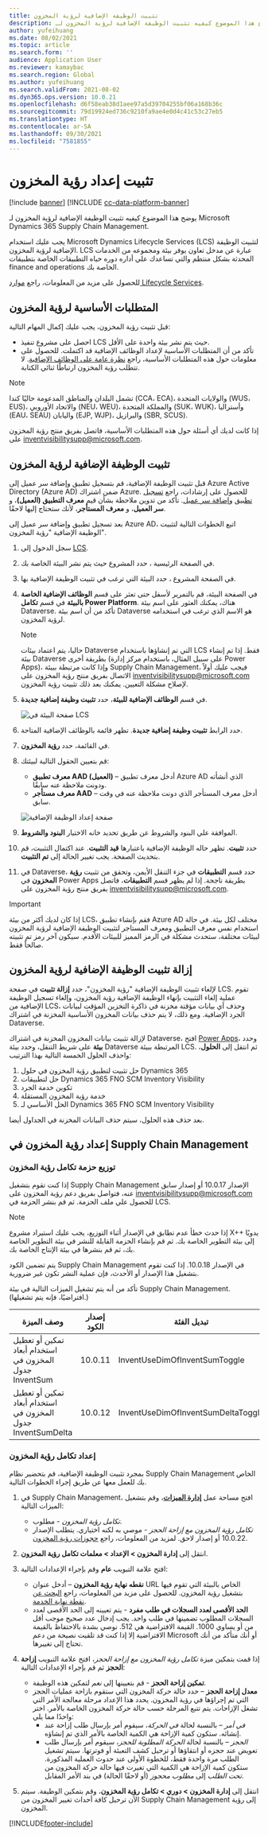 ```yaml
---
title: تثبيت الوظيفة الإضافية لرؤية المخزون
description: يوضح هذا الموضوع كيفيه تثبيت الوظيفة الإضافية لرؤية المخزون لـ Microsoft Dynamics 365 Supply Chain Management.
author: yufeihuang
ms.date: 08/02/2021
ms.topic: article
ms.search.form: ''
audience: Application User
ms.reviewer: kamaybac
ms.search.region: Global
ms.author: yufeihuang
ms.search.validFrom: 2021-08-02
ms.dyn365.ops.version: 10.0.21
ms.openlocfilehash: d6f58eab38d1aee97a5d39704255bf06a168b36c
ms.sourcegitcommit: 79d19924ed736c9210fa9ae4e0d4c41c53c27eb5
ms.translationtype: HT
ms.contentlocale: ar-SA
ms.lasthandoff: 09/30/2021
ms.locfileid: "7581855"
---
```

# <a name="install-and-set-up-inventory-visibility"></a>تثبيت إعداد رؤية المخزون

[!include [banner](../includes/banner.md)]
[!INCLUDE [cc-data-platform-banner](../../includes/cc-data-platform-banner.md)]

يوضح هذا الموضوع كيفيه تثبيت الوظيفة الإضافية لرؤية المخزون لـ Microsoft Dynamics 365 Supply Chain Management.

يجب عليك استخدام Microsoft Dynamics Lifecycle Services (LCS) لتثبيت الوظيفة الإضافية لرؤية المخزون. LCS عبارة عن مدخل تعاون يوفر بيئة ومجموعه من الخدمات المحدثة بشكل منتظم والتي تساعدك علي أداره دوره حياه التطبيقات الخاصة بتطبيقات finance and operations الخاصة بك.

للحصول على مزيد من المعلومات، راجع [موارد Lifecycle Services](../../fin-ops-core/dev-itpro/lifecycle-services/lcs.md).

## <a name="inventory-visibility-prerequisites"></a>المتطلبات الأساسية لرؤية المخزون

قبل تثبيت رؤية المخزون، يجب عليك إكمال المهام التالية:

- احصل على مشروع تنفيذ LCS حيث يتم نشر بيئة واحدة على الأقل.
- تأكد من أن المتطلبات الأساسية لإعداد الوظائف الإضافية قد اكتملت. للحصول على معلومات حول هذه المتطلبات الأساسية، راجع [نظرة عامة على الوظائف الإضافية](../../fin-ops-core/dev-itpro/power-platform/add-ins-overview.md). لا تتطلب رؤية المخزون ارتباطًا ثنائي الكتابة.

> [!NOTE]
> تشمل البلدان والمناطق المدعومة حاليًا كندا (CCA، ECA)، والولايات المتحدة (WUS، EUS)، والاتحاد الأوروبي (NEU، WEU)، والمملكة المتحدة (SUK، WUK)، وأستراليا (EAU، SEAU) واليابان (EJP, WJP)، والبرازيل (SBR, SCUS).

إذا كانت لديك أي أسئلة حول هذه المتطلبات الأساسية، فاتصل بفريق منتج رؤية المخزون على [inventvisibilitysupp@microsoft.com](mailto:inventvisibilitysupp@microsoft.com).

## <a name="install-the-inventory-visibility-add-in"></a><a name="install-add-in"></a>تثبيت الوظيفة الإضافية لرؤية المخزون

قبل تثبيت الوظيفة الإضافية، قم بتسجيل تطبيق وإضافة سر عميل إلى Azure Active Directory (Azure AD) ضمن اشتراك Azure. للحصول على إرشادات، راجع [تسجيل تطبيق](/azure/active-directory/develop/quickstart-register-app) و[إضافة سر عميل](/azure/active-directory/develop/quickstart-register-app#add-a-certificate). تأكد من تدوين ملاحظة بشأن قيم **معرف التطبيق (العميل)**، و **سر العميل**، و **معرف المستأجر**، لأنك ستحتاج إليها لاحقًا.

بعد تسجيل تطبيق وإضافة سر عميل إلى Azure AD، اتبع الخطوات التالية لتثبيت الوظيفة الإضافية "رؤية المخزون".

1. سجل الدخول إلى [LCS](https://lcs.dynamics.com/Logon/Index).
1. في الصفحة الرئيسية ، حدد المشروع حيث يتم نشر البيئة الخاصة بك.
1. في الصفحة المشروع ، حدد البيئة التي ترغب في تثبيت الوظيفة الإضافية بها.
1. في الصفحة البيئة، قم بالتمرير لأسفل حتى تعثر على قسم **الوظائف الإضافية الخاصة بالبيئة** في قسم **تكامل Power Platform**. هناك، يمكنك العثور على اسم بيئة Dataverse. تأكد من أن اسم بيئة Dataverse هو الاسم الذي ترغب في استخدامه لرؤية المخزون.

    > [!NOTE]
    > حاليا، يتم اعتماد بيئات Dataverse التي تم إنشاؤها باستخدام LCS فقط. إذا تم إنشاء بيئة Dataverse بطريقة أخرى (على سبيل المثال، باستخدام مركز إدارة Power Apps)، وإذا كانت مرتبطة ببيئة Supply Chain Management، فيجب عليك أولاً الاتصال بفريق منتج رؤية المخزون على [inventvisibilitysupp@microsoft.com](mailto:inventvisibilitysupp@microsoft.com) لإصلاح مشكلة التعيين. يمكنك بعد ذلك تثبيت رؤية المخزون.

1. في قسم **الوظائف الإضافية للبيئة**، حدد **تثبيت وظيفة إضافية جديدة**.

    ![صفحة البيئة في LCS](media/inventory-visibility-environment.png "صفحة البيئة في LCS")

1. حدد الرابط **تثبيت وظيفة إضافية جديدة**. تظهر قائمة بالوظائف الإضافية المتاحة.
1. في القائمة، حدد **رؤية المخزون**.
1. قم بتعيين الحقول التالية لبيئتك:

    - **معرف تطبيق AAD (العميل)** – أدخل معرف تطبيق Azure AD الذي أنشأته ودونت ملاحظة عنه سابقًا.
    - **معرف مستأجر AAD** – أدخل معرف المستأجر الذي دونت ملاحظة عنه في وقت سابق.

    ![صفحة إعداد الوظيفة الإضافية](media/inventory-visibility-setup.png "صفحة إعداد الوظيفة الإضافية")

1. الموافقة علي البنود والشروط عن طريق تحديد خانه الاختيار **البنود والشروط**.
1. حدد **تثبيت**. تظهر حاله الوظيفة الإضافية باعتبارها **قيد التثبيت**. عند اكتمال التثبيت، قم بتحديث الصفحة. يجب تغيير الحالة إلى **تم التثبيت**.
1. في Dataverse، حدد قسم **التطبيقات** في جزء التنقل الأيمن، وتحقق من تثبيت **رؤية المخزون** في Power Apps بطريقة ناجحة. إذا لم يظهر قسم **التطبيقات**، فاتصل بفريق منتج رؤية المخزون على [inventvisibilitysupp@microsoft.com](mailto:inventvisibilitysupp@microsoft.com).

> [!IMPORTANT]
> إذا كان لديك أكثر من بيئة LCS، فقم بإنشاء تطبيق Azure AD مختلف لكل بيئة. في حالة استخدام نفس معرف التطبيق ومعرف المستاجر لتثبيت الوظيفة الإضافية لرؤية المخزون لبيئات مختلفة، ستحدث مشكلة في الرمز المميز للبيئات الأقدم. سيكون آخر رمز تم تثبيته صالحاً فقط.

## <a name="uninstall-the-inventory-visibility-add-in"></a><a name="uninstall-add-in"></a>إزالة تثبيت الوظيفة الإضافية لرؤية المخزون

لإلغاء تثبيت الوظيفة الإضافية "رؤية المخزون"، حدد **إزالة تثبيت** في صفحة LCS. تقوم عملية إلغاء التثبيت بإنهاء الوظيفة الإضافية رؤية المخزون، وإلغاء تسجيل الوظيفة الإضافية من LCS، وحذف أي بيانات مؤقتة مخزنة في ذاكرة التخزين المؤقت لبيانات الجرد الإضافية. ومع ذلك، لا يتم حذف بيانات المخزون الأساسية المخزنة في اشتراك Dataverse.

لإزالة تثبيت بيانات المخزون المخزنة في اشتراك Dataverse، افتح [Power Apps](https://make.powerapps.com)، وحدد **بيئة**  على شريط التنقل، وحدد بيئة Dataverse المرتبطة ببيئة LCS. ثم انتقل إلى **الحلول**، واحذف الحلول الخمسة التالية بهذا الترتيب:

1. حل تثبيت لتطبيق رؤية المخزون في حلول Dynamics 365
1. حل لتطبيقات Dynamics 365 FNO SCM Inventory Visibility
1. تكوين خدمة الجرد
1. خدمة رؤية المخزون المستقلة
1. الحل الأساسي لـ Dynamics 365 FNO SCM Inventory Visibility

بعد حذف هذه الحلول، سيتم حذف البيانات المخزنة في الجداول أيضا.

## <a name="set-up-inventory-visibility-in-supply-chain-management"></a><a name="setup-dynamics-scm"></a>إعداد رؤية المخزون في Supply Chain Management

### <a name="deploy-the-inventory-visibility-integration-package"></a><a name="deploy-inventory-visibility-package"></a>توزيع حزمة تكامل رؤية المخزون

إذا كنت تقوم بتشغيل Supply Chain Management الإصدار 10.0.17 أو إصدار سابق عنه، فتواصل بفريق دعم رؤية المخزون على [inventvisibilitysupp@microsoft.com](mailto:inventvisibilitysupp@microsoft.com) للحصول علي ملف الحزمة. ثم قم بنشر الحزمة في LCS.

> [!NOTE]
> إذا حدث خطأ عدم تطابق في الإصدار أثناء التوزيع، يجب عليك استيراد مشروع X++ يدويًا إلى بيئة التطوير الخاصة بك. ثم قم بإنشاء الحزمة القابلة للنشر في بيئة التطوير الخاصة بك، ثم قم بنشرها في بيئة الإنتاج الخاصة بك.
>
> يتم تضمين الكود Supply Chain Management في الإصدار 10.0.18. إذا كنت تقوم بتشغيل هذا الإصدار أو الأحدث، فإن عملية النشر تكون غير ضرورية.

تأكد من أنه يتم تشغيل الميزات التالية في بيئة Supply Chain Management. (افتراضيًا، فإنه يتم تشغيلها.)

| وصف الميزة | إصدار الكود | تبديل الفئة |
|---|---|---|
| تمكين أو تعطيل استخدام أبعاد المخزون في جدول InventSum      | 10.0.11 | InventUseDimOfInventSumToggle      |
| تمكين أو تعطيل استخدام أبعاد المخزون في جدول InventSumDelta | 10.0.12 | InventUseDimOfInventSumDeltaToggle |

### <a name="set-up-inventory-visibility-integration"></a><a name="setup-inventory-visibility-integration"></a>إعداد تكامل رؤية المخزون

بمجرد تثبيت الوظيفة الإضافية، قم بتحضير نظام Supply Chain Management الخاص بك للعمل معها عن طريق إجراء الخطوات التالية.

1. في Supply Chain Management، افتح مساحة عمل **[إدارة الميزات](../../fin-ops-core/fin-ops/get-started/feature-management/feature-management-overview.md)**، وقم بتشغيل الميزات التالية:
    - *تكامل رؤية المخزون* - مطلوب.
    - *تكامل رؤية المخزون مع إزاحة الحجز* - موصي به لكنه اختياري. يتطلب الإصدار 10.0.22 أو إصدار لاحق. لمزيد من المعلومات، راجع [حجوزات رؤية المخزون](inventory-visibility-reservations.md).

1. انتقل إلى **إدارة المخزون \> الإعداد \> معلمات تكامل رؤية المخزون**.
1. افتح علامة التبويب **عام** وقم بإجراء الإعدادات التالية:
    - **نقطه نهاية رؤية المخزون** – أدخل عنوان URL الخاص بالبيئة التي تقوم فيها بتشغيل رؤية المخزون. للحصول على مزيد من المعلومات، راجع [البحث عن نقطة نهاية الخدمة](inventory-visibility-configuration.md#get-service-endpoint).
    - **الحد الأقصى لعدد السجلات في طلب مفرد** - يتم تعيينه إلى الحد الأقصى لعدد السجلات المطلوب تضمينها في طلب واحد. يجب إدخال عدد صحيح موجب أقل من أو يساوي 1000. القيمة الافتراضية هي 512. نوصي بشدة بالاحتفاظ بالقيمة الافتراضية إلا إذا كنت قد تلقيت نصيحة من دعم Microsoft أو أنك متأكد من أنك تحتاج إلى تغييرها.

1. إذا قمت بتمكين ميزة *تكامل رؤية المخزون مع إزاحة الحجز*، افتح علامة التبويب **إزاحة الحجز** ثم قم بإجراء الإعدادات التالية:
    - **تمكين إزاحة الحجز** - قم بتعيينها إلى *نعم* لتمكين هذه الوظيفة.
    - **معدل إزاحة الحجز** – حدد حالة حركة المخزون التي ستقوم بازاحة عمليات الحجز التي تم إجراؤها في رؤية المخزون. يحدد هذا الإعداد مرحلة معالجة الأمر التي تشغل الإزاحات. يتم تتبع المرحلة حسب حالة حركة المخزون الخاصة بالأمر. اختر واحدًا مما يلي:
        - *في أمر* – بالنسبة لحالة *في الحركة*، سيقوم أمر بإرسال طلب إزاحة عند إنشائه. ستكون كمية الإزاحة هي الكمية الخاصة بالأمر الذي تم إنشاؤه.
        - *الحجز* – بالنسبة لحالة *الحركة المطلوبة للحجز*، سيقوم أمر بإرسال طلب تعويض عند حجزه أو انتقاؤها أو ترحيل كشف التعبئة أو فوترتها. سيتم تشغيل الطلب مرة واحدة فقط، للخطوة الأولى عند حدوث العملية المذكورة. ستكون كمية الإزاحة هي الكمية التي تغيرت فيها حالة حركة المخزون من *تحت الطلب* إلى *مطلوب محجوز* (أو لاحقًا الحالة) في بند الأمر المقابل.

1. انتقل إلى **إدارة المخزون \> دوري \> تكامل رؤية المخزون**، وقم بتمكين الوظيفة. سيتم الآن ترحيل كافة أحداث تغيير المخزون من Supply Chain Management إلى رؤية المخزون.

[!INCLUDE[footer-include](../../includes/footer-banner.md)]
